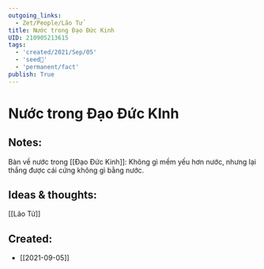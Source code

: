 ```yaml
---
outgoing_links:
  - Zet/People/Lão Tử
title: Nước trong Đạo Đức Kinh
UID: 210905213615
tags:
  - 'created/2021/Sep/05'
  - 'seed🥜'
  - 'permanent/fact'
publish: True
---
```

# Nước trong Đạo Đức KInh

## Notes:
Bàn về nước trong [[Đạo Đức Kinh]]: Không gì mềm yếu hơn nước, nhưng lại thắng được cái cứng không gì bằng nước.

## Ideas & thoughts:
[[Lão Tử]]

## Created:
- [[2021-09-05]]
